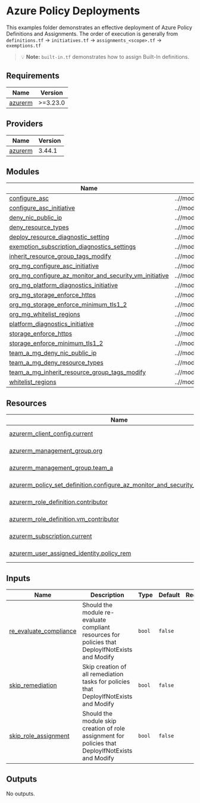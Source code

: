 # Azure Policy Deployments

This examples folder demonstrates an effective deployment of Azure Policy Definitions and Assignments. The order of execution is generally from `definitions.tf` -> `initiatives.tf` -> `assignments_<scope>.tf` -> `exemptions.tf`

> 💡 **Note:** `built-in.tf` demonstrates how to assign Built-In definitions.


## Requirements

| Name | Version |
|------|---------|
| <a name="requirement_azurerm"></a> [azurerm](#requirement\_azurerm) | >=3.23.0 |

## Providers

| Name | Version |
|------|---------|
| <a name="provider_azurerm"></a> [azurerm](#provider\_azurerm) | 3.44.1 |

## Modules

| Name | Source | Version |
|------|--------|---------|
| <a name="module_configure_asc"></a> [configure\_asc](#module\_configure\_asc) | ..//modules/definition | n/a |
| <a name="module_configure_asc_initiative"></a> [configure\_asc\_initiative](#module\_configure\_asc\_initiative) | ..//modules/initiative | n/a |
| <a name="module_deny_nic_public_ip"></a> [deny\_nic\_public\_ip](#module\_deny\_nic\_public\_ip) | ..//modules/definition | n/a |
| <a name="module_deny_resource_types"></a> [deny\_resource\_types](#module\_deny\_resource\_types) | ..//modules/definition | n/a |
| <a name="module_deploy_resource_diagnostic_setting"></a> [deploy\_resource\_diagnostic\_setting](#module\_deploy\_resource\_diagnostic\_setting) | ..//modules/definition | n/a |
| <a name="module_exemption_subscription_diagnostics_settings"></a> [exemption\_subscription\_diagnostics\_settings](#module\_exemption\_subscription\_diagnostics\_settings) | ..//modules/exemption | n/a |
| <a name="module_inherit_resource_group_tags_modify"></a> [inherit\_resource\_group\_tags\_modify](#module\_inherit\_resource\_group\_tags\_modify) | ..//modules/definition | n/a |
| <a name="module_org_mg_configure_asc_initiative"></a> [org\_mg\_configure\_asc\_initiative](#module\_org\_mg\_configure\_asc\_initiative) | ..//modules/set_assignment | n/a |
| <a name="module_org_mg_configure_az_monitor_and_security_vm_initiative"></a> [org\_mg\_configure\_az\_monitor\_and\_security\_vm\_initiative](#module\_org\_mg\_configure\_az\_monitor\_and\_security\_vm\_initiative) | ..//modules/set_assignment | n/a |
| <a name="module_org_mg_platform_diagnostics_initiative"></a> [org\_mg\_platform\_diagnostics\_initiative](#module\_org\_mg\_platform\_diagnostics\_initiative) | ..//modules/set_assignment | n/a |
| <a name="module_org_mg_storage_enforce_https"></a> [org\_mg\_storage\_enforce\_https](#module\_org\_mg\_storage\_enforce\_https) | ..//modules/def_assignment | n/a |
| <a name="module_org_mg_storage_enforce_minimum_tls1_2"></a> [org\_mg\_storage\_enforce\_minimum\_tls1\_2](#module\_org\_mg\_storage\_enforce\_minimum\_tls1\_2) | ..//modules/def_assignment | n/a |
| <a name="module_org_mg_whitelist_regions"></a> [org\_mg\_whitelist\_regions](#module\_org\_mg\_whitelist\_regions) | ..//modules/def_assignment | n/a |
| <a name="module_platform_diagnostics_initiative"></a> [platform\_diagnostics\_initiative](#module\_platform\_diagnostics\_initiative) | ..//modules/initiative | n/a |
| <a name="module_storage_enforce_https"></a> [storage\_enforce\_https](#module\_storage\_enforce\_https) | ..//modules/definition | n/a |
| <a name="module_storage_enforce_minimum_tls1_2"></a> [storage\_enforce\_minimum\_tls1\_2](#module\_storage\_enforce\_minimum\_tls1\_2) | ..//modules/definition | n/a |
| <a name="module_team_a_mg_deny_nic_public_ip"></a> [team\_a\_mg\_deny\_nic\_public\_ip](#module\_team\_a\_mg\_deny\_nic\_public\_ip) | ..//modules/def_assignment | n/a |
| <a name="module_team_a_mg_deny_resource_types"></a> [team\_a\_mg\_deny\_resource\_types](#module\_team\_a\_mg\_deny\_resource\_types) | ..//modules/def_assignment | n/a |
| <a name="module_team_a_mg_inherit_resource_group_tags_modify"></a> [team\_a\_mg\_inherit\_resource\_group\_tags\_modify](#module\_team\_a\_mg\_inherit\_resource\_group\_tags\_modify) | ..//modules/def_assignment | n/a |
| <a name="module_whitelist_regions"></a> [whitelist\_regions](#module\_whitelist\_regions) | ..//modules/definition | n/a |

## Resources

| Name | Type |
|------|------|
| [azurerm_client_config.current](https://registry.terraform.io/providers/hashicorp/azurerm/latest/docs/data-sources/client_config) | data source |
| [azurerm_management_group.org](https://registry.terraform.io/providers/hashicorp/azurerm/latest/docs/data-sources/management_group) | data source |
| [azurerm_management_group.team_a](https://registry.terraform.io/providers/hashicorp/azurerm/latest/docs/data-sources/management_group) | data source |
| [azurerm_policy_set_definition.configure_az_monitor_and_security_vm_initiative](https://registry.terraform.io/providers/hashicorp/azurerm/latest/docs/data-sources/policy_set_definition) | data source |
| [azurerm_role_definition.contributor](https://registry.terraform.io/providers/hashicorp/azurerm/latest/docs/data-sources/role_definition) | data source |
| [azurerm_role_definition.vm_contributor](https://registry.terraform.io/providers/hashicorp/azurerm/latest/docs/data-sources/role_definition) | data source |
| [azurerm_subscription.current](https://registry.terraform.io/providers/hashicorp/azurerm/latest/docs/data-sources/subscription) | data source |
| [azurerm_user_assigned_identity.policy_rem](https://registry.terraform.io/providers/hashicorp/azurerm/latest/docs/data-sources/user_assigned_identity) | data source |

## Inputs

| Name | Description | Type | Default | Required |
|------|-------------|------|---------|:--------:|
| <a name="input_re_evaluate_compliance"></a> [re\_evaluate\_compliance](#input\_re\_evaluate\_compliance) | Should the module re-evaluate compliant resources for policies that DeployIfNotExists and Modify | `bool` | `false` | no |
| <a name="input_skip_remediation"></a> [skip\_remediation](#input\_skip\_remediation) | Skip creation of all remediation tasks for policies that DeployIfNotExists and Modify | `bool` | `false` | no |
| <a name="input_skip_role_assignment"></a> [skip\_role\_assignment](#input\_skip\_role\_assignment) | Should the module skip creation of role assignment for policies that DeployIfNotExists and Modify | `bool` | `false` | no |

## Outputs

No outputs.
